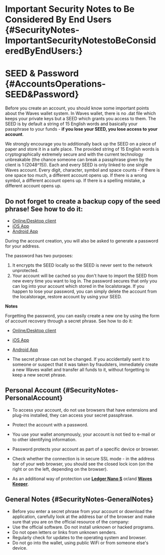 # Important Security Notes to Be Considered By End Users {#SecurityNotes-ImportantSecurityNotestoBeConsideredByEndUsers:}

# SEED & Password {#AccountsOperations-SEED&Password}

Before you create an account, you should know some important points about the Waves wallet system. In Waves wallet, there is no .dat file which keeps your private keys but a SEED which grants you access to them. The SEED is by default a string of 15 English words and basically your passphrase to your funds - **if you lose your SEED, you lose access to your account**.

We strongly encourage you to additionally back up the SEED on a piece of paper and store it in a safe place. The provided string of 15 English words is cryptographically extremely secure and with the current technology unbreakable \(the chance someone can break a passphrase given by the client is 1:\(2048^15\)\). Each and every SEED is only linked to one single Waves account. Every digit, character, symbol and space counts - if there is one space too much, a different account opens up. If there is a wrong symbol, a different account opens up. If there is a spelling mistake, a different account opens up.

## Do not forget to create a backup copy of the seed phrase! See how to do it:

* [Online/Desktop client](https://docs.wavesplatform.com/en/waves-client/account-management/creating-an-account.html#warning)
* [iOS App](https://docs.wavesplatform.com/en/waves-client/mobile-apps/iOS/account-management/creating-an-account.html#warning)
* [Android App](https://docs.wavesplatform.com/en/waves-client/mobile-apps/android/account-management/creating-an-account.html#warning)

During the account creation, you will also be asked to generate a password for your address.

The password has two purposes:

1. It encrypts the SEED locally so the SEED is never sent to the network unprotected.
2. Your account will be cached so you don't have to import the SEED from new every time you want to log in. The password secures that only you can log into your account which stored in the localstorage. If you happen to lose your password, you can simply delete the account from the localstorage, restore account by using your SEED.

**Notes**

Forgetting the password, you can easily create a new one by using the form of account recovery through a secret phrase. See how to do it:

* [Online/Desktop client](/waves-client/account-management/restore-an-account.md)
* [iOS App](/waves-client/mobile-apps/iOS/account-management/restore-an-account.md)
* [Android App](/waves-client/mobile-apps/android/account-management/restore-an-account.md)

* The secret phrase can not be changed. If you accidentally sent it to someone or suspect that it was taken by fraudsters, immediately create a new Waves wallet and transfer all funds to it, without forgetting to keep a new secret phrase.

## Personal Account {#SecurityNotes-PersonalAccount}

* To access your account, do not use browsers that have extensions and plug-ins installed, they can access your secret passphrase.
* Protect the account with a password.
* You use your wallet anonymously, your account is not tied to e-mail or to other identifying information.
* Password protects your account as part of a specific device or browser.
* Check whether the connection is in secure SSL mode - in the address bar of your web browser, you should see the closed lock icon \(on the right or on the left, depending on the browser\).

* As an additional way of protection use [**Ledger Nano S**](/waves-client/account-management/ledger-nano.md) or/and [**Waves Keeper**](/waves-client/account-management/waves-keeper.md).

## General Notes {#SecurityNotes-GeneralNotes}

* Before you enter a secret phrase from your account or download the application, carefully look at the address bar of the browser and make sure that you are on the official resource of the company:
* Use the official software. Do not install unknown or hacked programs.
* Do not open letters or links from unknown senders.
* Regularly check for updates to the operating system and browser.
* Do not go into the wallet, using public WiFi or from someone else's device.
